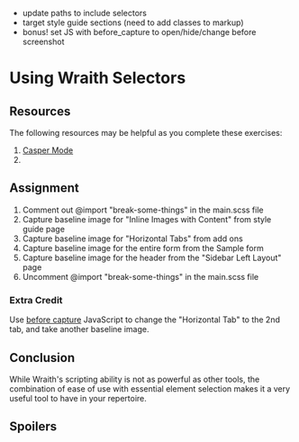 - update paths to include selectors
- target style guide sections (need to add classes to markup)
- bonus! set JS with before_capture to open/hide/change before screenshot

# Using Wraith Selectors



## Resources

The following resources may be helpful as you complete these exercises:

1. [Casper Mode](http://bbc-news.github.io/wraith/index.html#CasperMode)
2.

## Assignment
1. Comment out @import "break-some-things" in the main.scss file
2. Capture baseline image for "Inline Images with Content" from style guide page
3. Capture baseline image for "Horizontal Tabs" from add ons
4. Capture baseline image for the entire form from the Sample form
5. Capture baseline image for the header from the "Sidebar Left Layout" page
6. Uncomment @import "break-some-things" in the main.scss file

### Extra Credit

Use [before capture](http://bbc-news.github.io/wraith/index.html#beforeCapturehooks) JavaScript to
change the "Horizontal Tab" to the 2nd tab, and take another baseline image.

## Conclusion

While Wraith's scripting ability is not as powerful as other tools, the combination of ease of use with essential element selection makes it a very useful tool to have in your repertoire.

## Spoilers

